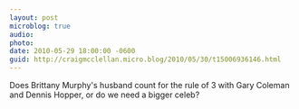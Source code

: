 ```yaml
---
layout: post
microblog: true
audio: 
photo: 
date: 2010-05-29 18:00:00 -0600
guid: http://craigmcclellan.micro.blog/2010/05/30/t15006936146.html
---
```

Does Brittany Murphy's husband count for the rule of 3 with Gary Coleman and Dennis Hopper, or do we need a bigger celeb?
